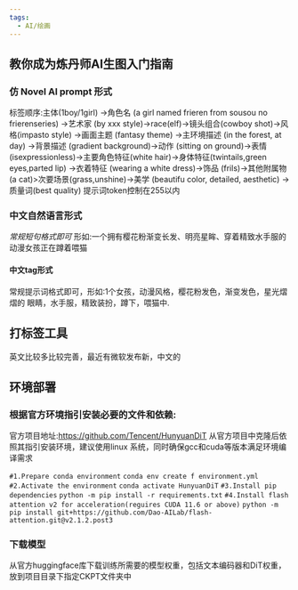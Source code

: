 ```yaml
---
tags:
  - AI/绘画
---
```


## 教你成为炼丹师AI生图入门指南
### 仿 Novel Al prompt 形式
标签顺序:主体(1boy/1girl) ->角色名 (a girl named frieren from sousou no frierenseries) ->艺术家 (by xxx style)->race(elf)->镜头组合(cowboy shot)->风格(impasto style) ->画面主题 (fantasy theme) ->主环境描述 (in the forest, at day) ->背景描述 (gradient background)->动作 (sitting on ground)->表情 (isexpressionless)->主要角色特征(white hair)->身体特征(twintails,green eyes,parted lip) ->衣着特征 (wearing a white dress)->饰品 (frils)->其他附属物(a cat)>次要场景(grass,unshine)->美学 (beautifu color, detailed, aesthetic) -> 质量词(best quality)
提示词token控制在255以内

### 中文自然语言形式
*常规短句格式即可* 形如:一个拥有樱花粉渐变长发、明亮星眸、穿着精致水手服的动漫女孩正在蹲着喂猫

#### 中文tag形式
常规提示词格式即可，形如:1个女孩，动漫风格，樱花粉发色，渐变发色，星光熠熠的
眼睛，水手服，精致装扮，蹲下，喂猫中.

## 打标签工具
英文比较多比较完善，最近有微软发布新，中文的

## 环境部署
### 根据官方环境指引安装必要的文件和依赖:
官方项目地址:https://github.com/Tencent/HunyuanDiT 从官方项目中克隆后依照其指引安装环境，建议使用linux
系统，同时确保gcc和cuda等版本满足环境编译需求

`#1.Prepare conda environment`
`conda env create f environment.yml`
`#2.Activate the environment`
`conda activate HunyuanDiT`
`#3.Install pip dependencies`
`python -m pip install -r requirements.txt`
`#4.Install flash attention v2 for acceleration(reguires CUDA 11.6 or above)`
`python -m pip install git+https://github.com/Dao-AILab/flash-attention.git@v2.1.2.post3`

### 下载模型
从官方huggingface库下载训练所需要的模型权重，包括文本编码器和DiT权重，放到项目目录下指定CKPT文件夹中
